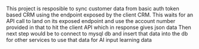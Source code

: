 This project is resposible to sync customer data from basic auth token based CRM using the endpoint exposed by the client CRM. 
This waits for an API call to land on its exposed endpoint and use the account number provided in that to hit the client API which in response gives json data 
Then next step would be to connect to mysql db and insert that data into the db for other services to use that data for AI input learning data
